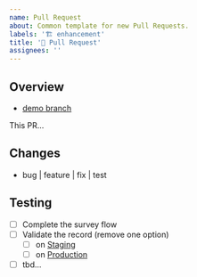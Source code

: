 ```yaml
---
name: Pull Request
about: Common template for new Pull Requests.
labels: '🏗️ enhancement'
title: '🧩 Pull Request'
assignees: ''
---
```


## Overview

- [demo branch](___DEMO_DEPLOYMENT___)

This PR...

## Changes

- bug | feature | fix | test

## Testing

- [ ] Complete the survey flow
- [ ] Validate the record (remove one option)
  - [ ] on [Staging][link-firebase-staging]
  - [ ] on [Production][link-firebase-prod]
- [ ] tbd...

<!-- Optionally, close out tickets -->
<!--
Fixes #3

-->

<!-- links -->

[link-firebase-staging]: https://console.firebase.google.com/project/haldi-staging/overview 'Firebase Staging'
[link-firebase-prod]: https://console.firebase.google.com/project/haldi-prod/overview 'Firebase Production'
